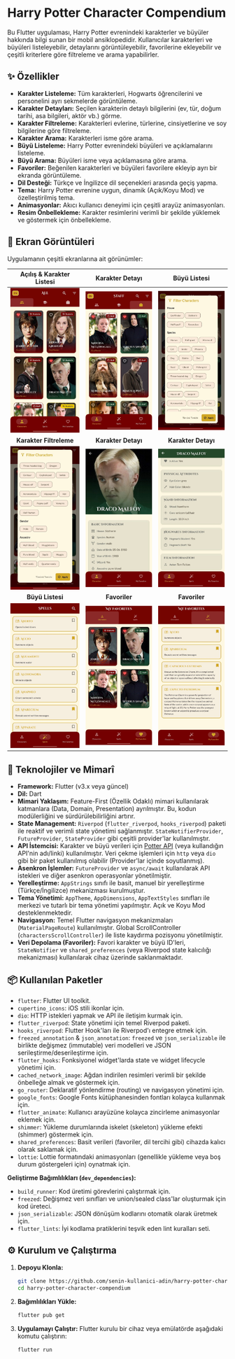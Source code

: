 # Harry Potter Character Compendium

Bu Flutter uygulaması, Harry Potter evrenindeki karakterler ve büyüler hakkında bilgi sunan bir mobil ansiklopedidir. Kullanıcılar karakterleri ve büyüleri listeleyebilir, detaylarını görüntüleyebilir, favorilerine ekleyebilir ve çeşitli kriterlere göre filtreleme ve arama yapabilirler.

## ✨ Özellikler

*   **Karakter Listeleme:** Tüm karakterleri, Hogwarts öğrencilerini ve personelini ayrı sekmelerde görüntüleme.
*   **Karakter Detayları:** Seçilen karakterin detaylı bilgilerini (ev, tür, doğum tarihi, asa bilgileri, aktör vb.) görme.
*   **Karakter Filtreleme:** Karakterleri evlerine, türlerine, cinsiyetlerine ve soy bilgilerine göre filtreleme.
*   **Karakter Arama:** Karakterleri isme göre arama.
*   **Büyü Listeleme:** Harry Potter evrenindeki büyüleri ve açıklamalarını listeleme.
*   **Büyü Arama:** Büyüleri isme veya açıklamasına göre arama.
*   **Favoriler:** Beğenilen karakterleri ve büyüleri favorilere ekleyip ayrı bir ekranda görüntüleme.
*   **Dil Desteği:** Türkçe ve İngilizce dil seçenekleri arasında geçiş yapma.
*   **Tema:** Harry Potter evrenine uygun, dinamik (Açık/Koyu Mod) ve özelleştirilmiş tema.
*   **Animasyonlar:** Akıcı kullanıcı deneyimi için çeşitli arayüz animasyonları.
*   **Resim Önbellekleme:** Karakter resimlerini verimli bir şekilde yüklemek ve göstermek için önbellekleme.

## 📸 Ekran Görüntüleri

Uygulamanın çeşitli ekranlarına ait görünümler:

| Açılış & Karakter Listesi | Karakter Detayı | Büyü Listesi |
| :-----------------------: | :-------------: | :----------: |
| ![Açılış & Karakter Listesi](https://raw.githubusercontent.com/ernklyc/harry_potter_character_compendium/main/assets/1.jpg) | ![Açılış & Karakter Listesi](https://raw.githubusercontent.com/ernklyc/harry_potter_character_compendium/main/assets/2.jpg) | ![Karakter Filtreleme](https://raw.githubusercontent.com/ernklyc/harry_potter_character_compendium/main/assets/3.jpg) |
| **Karakter Filtreleme** | **Karakter Detayı** | **Karakter Detayı** |
| ![Favoriler - Karakter Sekmesi](https://raw.githubusercontent.com/ernklyc/harry_potter_character_compendium/main/assets/3.1.jpg) | ![Favoriler - Büyü Sekmesi](https://raw.githubusercontent.com/ernklyc/harry_potter_character_compendium/main/assets/4.jpg) | ![Karakter Filtreleme Dialogu](https://raw.githubusercontent.com/ernklyc/harry_potter_character_compendium/main/assets/5.jpg) |
| **Büyü Listesi** | **Favoriler** | **Favoriler** |
| ![Karakter Arama Sonucu](https://raw.githubusercontent.com/ernklyc/harry_potter_character_compendium/main/assets/6.jpg) | ![Büyü Arama Sonucu](https://raw.githubusercontent.com/ernklyc/harry_potter_character_compendium/main/assets/7.jpg) | ![Dil Değiştirme Butonu](https://raw.githubusercontent.com/ernklyc/harry_potter_character_compendium/main/assets/8.jpg) |

## 🚀 Teknolojiler ve Mimarî

*   **Framework:** Flutter (v3.x veya güncel)
*   **Dil:** Dart
*   **Mimari Yaklaşım:** Feature-First (Özellik Odaklı) mimari kullanılarak katmanlara (Data, Domain, Presentation) ayrılmıştır. Bu, kodun modülerliğini ve sürdürülebilirliğini artırır.
*   **State Management:** `Riverpod` (`flutter_riverpod`, `hooks_riverpod`) paketi ile reaktif ve verimli state yönetimi sağlanmıştır. `StateNotifierProvider`, `FutureProvider`, `StateProvider` gibi çeşitli provider'lar kullanılmıştır.
*   **API İstemcisi:** Karakter ve büyü verileri için [Potter API](https://hp-api.onrender.com/) (veya kullandığın API'nin adı/linki) kullanılmıştır. Veri çekme işlemleri için `http` veya `dio` gibi bir paket kullanılmış olabilir (Provider'lar içinde soyutlanmış).
*   **Asenkron İşlemler:** `FutureProvider` ve `async/await` kullanılarak API istekleri ve diğer asenkron operasyonlar yönetilmiştir.
*   **Yerelleştirme:** `AppStrings` sınıfı ile basit, manuel bir yerelleştirme (Türkçe/İngilizce) mekanizması kurulmuştur.
*   **Tema Yönetimi:** `AppTheme`, `AppDimensions`, `AppTextStyles` sınıfları ile merkezi ve tutarlı bir tema yönetimi yapılmıştır. Açık ve Koyu Mod desteklenmektedir.
*   **Navigasyon:** Temel Flutter navigasyon mekanizmaları (`MaterialPageRoute`) kullanılmıştır. Global ScrollController (`charactersScrollController`) ile liste kaydırma pozisyonu yönetilmiştir.
*   **Veri Depolama (Favoriler):** Favori karakter ve büyü ID'leri, `StateNotifier` ve `shared_preferences` (veya Riverpod state kalıcılığı mekanizması) kullanılarak cihaz üzerinde saklanmaktadır.

## 📦 Kullanılan Paketler

*   `flutter`: Flutter UI toolkit.
*   `cupertino_icons`: iOS stili ikonlar için.
*   `dio`: HTTP istekleri yapmak ve API ile iletişim kurmak için.
*   `flutter_riverpod`: State yönetimi için temel Riverpod paketi.
*   `hooks_riverpod`: Flutter Hook'ları ile Riverpod'ı entegre etmek için.
*   `freezed_annotation` & `json_annotation`: `freezed` ve `json_serializable` ile birlikte değişmez (immutable) veri modelleri ve JSON serileştirme/deserileştirme için.
*   `flutter_hooks`: Fonksiyonel widget'larda state ve widget lifecycle yönetimi için.
*   `cached_network_image`: Ağdan indirilen resimleri verimli bir şekilde önbelleğe almak ve göstermek için.
*   `go_router`: Deklaratif yönlendirme (routing) ve navigasyon yönetimi için.
*   `google_fonts`: Google Fonts kütüphanesinden fontları kolayca kullanmak için.
*   `flutter_animate`: Kullanıcı arayüzüne kolayca zincirleme animasyonlar eklemek için.
*   `shimmer`: Yükleme durumlarında iskelet (skeleton) yükleme efekti (shimmer) göstermek için.
*   `shared_preferences`: Basit verileri (favoriler, dil tercihi gibi) cihazda kalıcı olarak saklamak için.
*   `lottie`: Lottie formatındaki animasyonları (genellikle yükleme veya boş durum göstergeleri için) oynatmak için.

**Geliştirme Bağımlılıkları (`dev_dependencies`):**

*   `build_runner`: Kod üretimi görevlerini çalıştırmak için.
*   `freezed`: Değişmez veri sınıfları ve union/sealed class'lar oluşturmak için kod üreteci.
*   `json_serializable`: JSON dönüşüm kodlarını otomatik olarak üretmek için.
*   `flutter_lints`: İyi kodlama pratiklerini teşvik eden lint kuralları seti.

## ⚙️ Kurulum ve Çalıştırma

1.  **Depoyu Klonla:**
    ```bash
    git clone https://github.com/senin-kullanici-adin/harry-potter-character-compendium.git
    cd harry-potter-character-compendium
    ```
2.  **Bağımlılıkları Yükle:**
    ```bash
    flutter pub get
    ```
3.  **Uygulamayı Çalıştır:**
    Flutter kurulu bir cihaz veya emülatörde aşağıdaki komutu çalıştırın:
    ```bash
    flutter run
    ```
